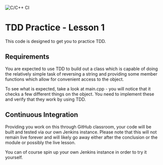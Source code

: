 ![C/C++ CI](https://github.com/CPPLondonUniClassroom/tdd-introduction-lesson-1-arghasen/workflows/C/C++%20CI/badge.svg)

# TDD Practice - Lesson 1

This code is designed to get you to practice TDD.

## Requirements

You are expected to use TDD to build out a class which is capable of doing the
relatively simple task of reversing a string and providing some member functions
which allow for convenient access to the object.

To see what is expected, take a look at main.cpp - you will notice that it
checks a few different things on the object. You need to implement these and
verify that they work by using TDD.

## Continuous Integration

Providing you work on this through GitHub classroom, your code will be built and
tested via our own Jenkins instance. Please note that this will not remain live
forever and will likely go away either after the conclusion or the module or
possibly the live lesson.

You can of course spin up your own Jenkins instance in order to try it yourself.
